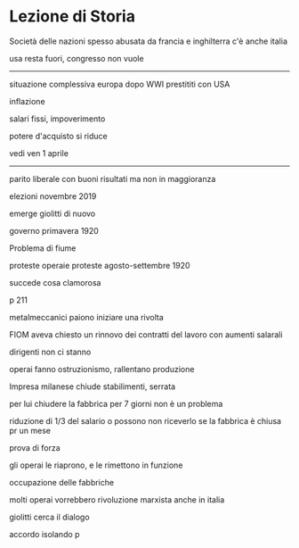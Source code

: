 # Lezione di Storia

Società
 delle nazioni spesso abusata da francia e inghilterra 
c'è anche italia

usa resta fuori, congresso non vuole

----


situazione complessiva europa dopo WWI
prestititi con USA

inflazione

salari fissi, impoverimento

potere d'acquisto si riduce

vedi ven 1 aprile

---

parito liberale con buoni risultati ma non in maggioranza

elezioni novembre 2019

emerge giolitti di nuovo

governo primavera 1920

Problema di fiume

proteste operaie
proteste agosto-settembre 1920

succede cosa clamorosa

p 211

metalmeccanici paiono iniziare una rivolta

FIOM aveva chiesto un rinnovo dei contratti del lavoro con aumenti salarali

dirigenti non ci stanno

operai fanno ostruzionismo, rallentano produzione

Impresa milanese chiude stabilimenti, serrata

per lui chiudere la fabbrica per 7 giorni non è un problema

riduzione di 1/3 del salario o possono non riceverlo se la fabbrica è chiusa pr un mese

prova di forza

gli operai le riaprono, e le rimettono in funzione

occupazione delle fabbriche

molti operai vorrebbero rivoluzione marxista anche in italia


giolitti cerca il dialogo


accordo isolando p
<!--stackedit_data:
eyJoaXN0b3J5IjpbLTcyMDI4NTg5OV19
-->